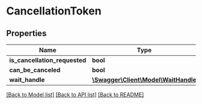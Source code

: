 # CancellationToken

## Properties
Name | Type | Description | Notes
------------ | ------------- | ------------- | -------------
**is_cancellation_requested** | **bool** |  | [optional] 
**can_be_canceled** | **bool** |  | [optional] 
**wait_handle** | [**\Swagger\Client\Model\WaitHandle**](WaitHandle.md) |  | [optional] 

[[Back to Model list]](../README.md#documentation-for-models) [[Back to API list]](../README.md#documentation-for-api-endpoints) [[Back to README]](../README.md)


